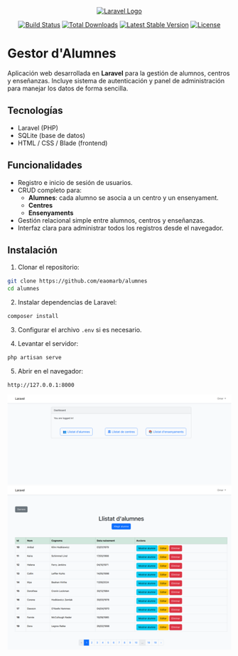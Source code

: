 <p align="center"><a href="https://laravel.com" target="_blank"><img src="https://raw.githubusercontent.com/laravel/art/master/logo-lockup/5%20SVG/2%20CMYK/1%20Full%20Color/laravel-logolockup-cmyk-red.svg" width="400" alt="Laravel Logo"></a></p>

<p align="center">
<a href="https://github.com/laravel/framework/actions"><img src="https://github.com/laravel/framework/workflows/tests/badge.svg" alt="Build Status"></a>
<a href="https://packagist.org/packages/laravel/framework"><img src="https://img.shields.io/packagist/dt/laravel/framework" alt="Total Downloads"></a>
<a href="https://packagist.org/packages/laravel/framework"><img src="https://img.shields.io/packagist/v/laravel/framework" alt="Latest Stable Version"></a>
<a href="https://packagist.org/packages/laravel/framework"><img src="https://img.shields.io/packagist/l/laravel/framework" alt="License"></a>
</p>

# Gestor d'Alumnes

Aplicación web desarrollada en **Laravel** para la gestión de alumnos, centros y enseñanzas. Incluye sistema de autenticación y panel de administración para manejar los datos de forma sencilla.

## Tecnologías

- Laravel (PHP)
- SQLite (base de datos)
- HTML / CSS / Blade (frontend)

## Funcionalidades

- Registro e inicio de sesión de usuarios.
- CRUD completo para:
  - **Alumnes**: cada alumno se asocia a un centro y un ensenyament.
  - **Centres**
  - **Ensenyaments**
- Gestión relacional simple entre alumnos, centros y enseñanzas.
- Interfaz clara para administrar todos los registros desde el navegador.

## Instalación

1. Clonar el repositorio:

```bash
git clone https://github.com/eaomarb/alumnes
cd alumnes
```

2. Instalar dependencias de Laravel:

```bash
composer install
```

3. Configurar el archivo `.env` si es necesario.  

4. Levantar el servidor:

```bash
php artisan serve
```

5. Abrir en el navegador:

```
http://127.0.0.1:8000
```

![Screenshot 1](Screenshot%20From%202025-10-15%2022-21-51.png)
![Screenshot 2](Screenshot%20From%202025-10-15%2022-22-01.png)
